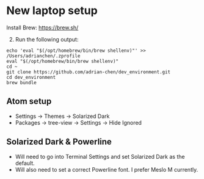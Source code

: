 # New laptop setup

Install Brew: https://brew.sh/

2. Run the following output:
```
echo 'eval "$(/opt/homebrew/bin/brew shellenv)"' >> /Users/adrianchen/.zprofile
eval "$(/opt/homebrew/bin/brew shellenv)"
cd ~
git clone https://github.com/adrian-chen/dev_environment.git
cd dev_environment
brew bundle
```

## Atom setup
* Settings -> Themes -> Solarized Dark
* Packages -> tree-view -> Settings -> Hide Ignored

## Solarized Dark & Powerline
* Will need to go into Terminal Settings and set Solarized Dark as the default.
* Will also need to set a correct Powerline font. I prefer Meslo M currently.
